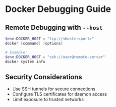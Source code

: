 # Docker Debugging Guide

## Remote Debugging with `--host`

```powershell
$env:DOCKER_HOST = "tcp://<host>:<port>"
docker [command] [options]

# Example:
$env:DOCKER_HOST = "ssh://user@remote-server"
docker system info
```

## Security Considerations
- Use SSH tunnels for secure connections
- Configure TLS certificates for daemon access
- Limit exposure to trusted networks
